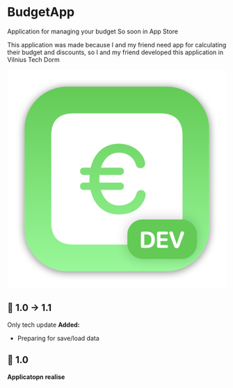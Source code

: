 # BudgetApp
Application for managing your budget
So soon in App Store

This application was made because I and my friend need app for calculating their budget and discounts, so I and my friend developed this application in Vilnius Tech Dorm

![App logo](https://github.com/GTeasera/BudgetApp/blob/main/BudgetApp/Assets.xcassets/AppIcon.appiconset/mac512.png)

## 🔧 1.0 → 1.1
Only tech update
<b>Added:</b>
- Preparing for save/load data

## 🎉 1.0
<b>Applicatopn realise</b>
